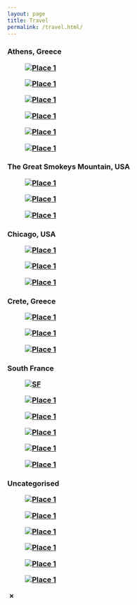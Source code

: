 ```yaml
---
layout: page
title: Travel
permalink: /travel.html/
---
```

<h3>Athens, Greece
<div class="portfolio-grid">
  <figure class="portfolio-item">
    <a href="/photos/greece/pic7.jpg" class="image-link">
      <img src="/photos/greece/pic7.jpg" alt="Place 1">
    </a>
    <figcaption>
    </figcaption>
  </figure>

  <figure class="portfolio-item">
    <a href="/photos/greece/pic2.jpg" class="image-link">
      <img src="/photos/greece/pic2.jpg" alt="Place 1">
    </a>
    <figcaption>
    </figcaption>
  </figure>

  <figure class="portfolio-item">
    <a href="/photos/greece/pic3.jpg" class="image-link">
      <img src="/photos/greece/pic3.jpg" alt="Place 1">
    </a>
    <figcaption>
    </figcaption>
  </figure>

  <figure class="portfolio-item">
    <a href="/photos/greece/pic4.jpg" class="image-link">
      <img src="/photos/greece/pic4.jpg" alt="Place 1">
    </a>
    <figcaption>
    </figcaption>
  </figure>

  <figure class="portfolio-item">
    <a href="/photos/greece/pic5.jpg" class="image-link">
      <img src="/photos/greece/pic5.jpg" alt="Place 1">
    </a>
    <figcaption>
    </figcaption>
  </figure>

  <figure class="portfolio-item">
    <a href="/photos/greece/pic6.jpg" class="image-link">
      <img src="/photos/greece/pic6.jpg" alt="Place 1">
    </a>
    <figcaption>
    </figcaption>
  </figure>
</div>

<h3>The Great Smokeys Mountain, USA
<div class="portfolio-grid">
  <figure class="portfolio-item">
    <a href="/photos/smokeys/pic1.jpg" class="image-link">
      <img src="/photos/smokeys/pic1.jpg" alt="Place 1">
    </a>
    <figcaption>
    </figcaption>
  </figure>

  <figure class="portfolio-item">
    <a href="/photos/smokeys/pic2.jpg" class="image-link">
      <img src="/photos/smokeys/pic2.jpg" alt="Place 1">
    </a>
    <figcaption>
    </figcaption>
  </figure>

  <figure class="portfolio-item">
    <a href="/photos/smokeys/pic3.jpg" class="image-link">
      <img src="/photos/smokeys/pic3.jpg" alt="Place 1">
    </a>
    <figcaption>
    </figcaption>
  </figure>
</div>

<h3>Chicago, USA
<div class="portfolio-grid">
  <figure class="portfolio-item">
    <a href="/photos/chicago/pic1.jpg" class="image-link">
      <img src="/photos/chicago/pic1.jpg" alt="Place 1">
    </a>
    <figcaption>
    </figcaption>
  </figure>

  <figure class="portfolio-item">
    <a href="/photos/chicago/pic2.jpg" class="image-link">
      <img src="/photos/chicago/pic2.jpg" alt="Place 1">
    </a>
    <figcaption>
    </figcaption>
  </figure>

  <figure class="portfolio-item">
    <a href="/photos/chicago/pic3.jpg" class="image-link">
      <img src="/photos/chicago/pic3.jpg" alt="Place 1">
    </a>
    <figcaption>
    </figcaption>
  </figure>
</div>

<h3>Crete, Greece
<div class="portfolio-grid">
  <figure class="portfolio-item">
    <a href="/photos/crete/pic1.jpg" class="image-link">
      <img src="/photos/crete/pic1.jpg" alt="Place 1">
    </a>
    <figcaption>
    </figcaption>
  </figure>

  <figure class="portfolio-item">
    <a href="/photos/crete/pic2.jpg" class="image-link">
      <img src="/photos/crete/pic2.jpg" alt="Place 1">
    </a>
    <figcaption>
    </figcaption>
  </figure>

  <figure class="portfolio-item">
    <a href="/photos/crete/pic3.jpg" class="image-link">
      <img src="/photos/crete/pic3.jpg" alt="Place 1">
    </a>
    <figcaption>
    </figcaption>
  </figure>
</div>

<h3>South France
<div class="portfolio-grid">
  <figure class="portfolio-item">
    <a href="/photos/southfrance/pic18.jpg" class="image-link">
      <img src="/photos/southfrance/pic18.jpg" alt="SF">
    </a>
    <figcaption>
    </figcaption>
  </figure>

  <figure class="portfolio-item">
    <a href="/photos/southfrance/pic2.jpg" class="image-link">
      <img src="/photos/southfrance/pic2.jpg" alt="Place 1">
    </a>
    <figcaption>
    </figcaption>
  </figure>

  <figure class="portfolio-item">
    <a href="/photos/southfrance/pic21.jpg" class="image-link">
      <img src="/photos/southfrance/pic21.jpg" alt="Place 1">
    </a>
    <figcaption>
    </figcaption>
  </figure>

  <figure class="portfolio-item">
    <a href="/photos/southfrance/pic12.jpg" class="image-link">
      <img src="/photos/southfrance/pic12.jpg" alt="Place 1">
    </a>
    <figcaption>
    </figcaption>
  </figure>

  <figure class="portfolio-item">
    <a href="/photos/southfrance/pic19.jpg" class="image-link">
      <img src="/photos/southfrance/pic19.jpg" alt="Place 1">
    </a>
    <figcaption>
    </figcaption>
  </figure>

  <figure class="portfolio-item">
    <a href="/photos/southfrance/pic6.jpg" class="image-link">
      <img src="/photos/southfrance/pic6.jpg" alt="Place 1">
    </a>
    <figcaption>
    </figcaption>
  </figure>
</div>

<h3>Uncategorised
<div class="portfolio-grid">
  <figure class="portfolio-item">
    <a href="/photos/uncategorised/pic1.jpg" class="image-link">
      <img src="/photos/uncategorised/pic1.jpg" alt="Place 1">
    </a>
    <figcaption>
    </figcaption>
  </figure>

  <figure class="portfolio-item">
    <a href="/photos/uncategorised/pic3.jpg" class="image-link">
      <img src="/photos/uncategorised/pic3.jpg" alt="Place 1">
    </a>
    <figcaption>
    </figcaption>
  </figure>

  <figure class="portfolio-item">
    <a href="/photos/uncategorised/pic5.jpeg" class="image-link">
      <img src="/photos/uncategorised/pic5.jpeg" alt="Place 1">
    </a>
    <figcaption>
    </figcaption>
  </figure>

  <figure class="portfolio-item">
    <a href="/photos/uncategorised/pic2.jpg" class="image-link">
      <img src="/photos/uncategorised/pic2.jpg" alt="Place 1">
    </a>
    <figcaption>
    </figcaption>
  </figure>

  <figure class="portfolio-item">
    <a href="/photos/uncategorised/pic9.jpg" class="image-link">
      <img src="/photos/uncategorised/pic9.jpg" alt="Place 1">
    </a>
    <figcaption>
    </figcaption>
  </figure>

  <figure class="portfolio-item">
    <a href="/photos/uncategorised/pic7.jpg" class="image-link">
      <img src="/photos/uncategorised/pic7.jpg" alt="Place 1">
    </a>
    <figcaption>
    </figcaption>
  </figure>
</div>

<div id="image-overlay" class="image-overlay">
  <div class="image-container">
    <img src="" alt="" id="large-image">
    <span id="close-button" class="close-button">&times;</span>
  </div>
</div>